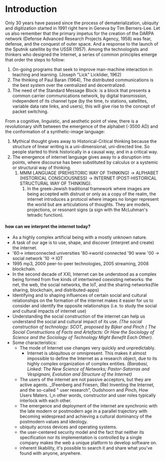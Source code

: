 # Introduction



Only 30 years have passed since the process of dematerialization, ubiquity and digitization started in 1991 right here in Geneva by Tim Berners-Lee. Let us also remember that the primary impetus for the creation of the DARPA network (Defense Advanced Research Projects Agency, 1958) was fear, defense, and the conquest of outer space. And a response to the launch of the Sputnik satellite by the USSR (1957). Among the technologists and thinkers who designed the Internet, a series of common principles emerge that order the steps to follow:

1. On-going programs that seek to improve man-machine interaction in teaching and learning. (Joseph "Lick" Licklider, 1962)
2. The thinking of Paul Baran (1964), The distributed communications is the best system over the centralized and decentralized.
3. The need of the Standard Message Block: is a block that presents a common carrier communications network, by digital transmission, independent of its channel type (by the time, tv stations, satellites, variable data rate links, and users), this will give rise to the concept of packet switching.

From a cognitive, linguistic, and aesthetic point of view, there is a revolutionary shift between the emergence of the alphabet (-3500 AD) and the conformation of a synthetic-image language:

1. Mythical thought gives away to Historical-Critical thinking because the structure of linear writing is a uni-dimensional, uni-directed line. So people started to think historically in a causal way, and in a critical way.
2. The emergence of internet language gives away to a disruption into points, where discourse has been substituted by calculus or a systemic or structural way of thinking.
   1. MMM LANGUAGE (PREHISTORIC WAY OF THINKING) → ALPHABET (HISTORICAL CONSCIOUSNESS) → INTERNET (POST-HISTORICAL STRUCTURAL WAY OF THINKING).
      1. In the greek-Jewish traditional framework where images are being accepted with distrust or only as a copy of the realm, the internet introduces a protocol where images no longer represent the world but are articulations of thoughts. They are models, projections, or resonant signs (a sign with the McLuhman's tetradic function).

#### how can we interpret the internet today?

* As a highly complex artificial being with a mostly unknown nature.
* A task of our age is to use, shape, and discover (interpret and create) the internet.
* '60→ interconnected universities '80→world connected '90 www '00 → social network '10 → IOT
* 1995 mp3, 2000 peer-to-peer technologies, 2005 streaming, 2008 blockchain.
* In the second decade of XXI, Internet can be understood as a complex being formed from five kinds of intertwined coexisting networks: the net, the web, the social networks, the IoT, and the sharing networks(file sharing, blockchain, and distributed-apps)
* Identifying and lo shaping influences of certain social and cultural relationships on the formation of the internet makes it easier for us to consider and identify the opposite relationships (i.e. to study the social and cultural impacts of internet use)
* Understanding the social construction of the internet can help us understand the social and cultural impact of its use. _(The social construction of technology: SCOT, proposed by Bijker and Pinch ( The Social Constructions of Facts and Artefacts: Or How the Sociology of Science and the Sociology of Technology Might Benefit Each Other)._
* Some characteristics:
  * The mode of Internet use changes very quickly and unpredictably.
    * Internet is ubiquitous or omnipresent. This makes it almost impossible to define the Internet as a research object, due to its highly complex organization of complex entities. _(Barabasi, Linked: The New Science of Networks; Pastor-Satorras and Vespignani, Evolution and Structure of the Internet)_
  * The users of the internet are not passive acceptors, but they are active agents. _(Feenberg and Friesen, (Re) Inventing the Internet, and the so-called " user research", Oudshoorn and Pinch, How Users Maters. I_n other words, constructor and user roles typically interlock with each other.
  * The emergence and deployment of the internet are synchronic with the late modern or postmodern age in a parallel trajectory with becoming widespread and achieving a cultural dominancy of the postmodern values and ideology.
  * ubiquity across devices and operating systems.
  * the user-centered security model and the fact that neither its specification nor its implementation is controlled by a single company makes the web a unique platform to develop software on.
  * inherent likability, it's possible to search it and share what you've found with anyone, anywhere.
